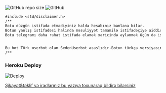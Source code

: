 ![GitHub repo size](https://img.shields.io/github/repo-size/TeamDerUntergang/Telegram-SedenUserBot?color=Blue&label=Repo%20Boyutu)
![GitHub](https://img.shields.io/github/license/TeamDerUntergang/Telegram-SedenUserBot?color=Orange&label=Lisans)





````markdown
#include <std/disclaimer.h>
/**
Botu düzgün istifadə etmədiyiniz halda hesabınız banlana bilər.
Botun yanlış istifadəsi halında məsuliyyət tamamilə istifadəçiyə aiddir.DTO qrupu olaraq heç bir məsuliyyət qəbul etmirik.
Botu telegramı daha rahat istifadə eləmək xaricində əylənmək üçün də istifadə edə bilərsiniz.


Bu bot Türk userbot olan SedenUserbot əsaslıdır.Botun türkçə versiyasını istifadə etmək üçün [bura](https://github.com/TeamDerUntergang/Telegram-SedenUserBot) toxuna bilərsiniz.
/**
````





### Heroku Deploy
[![Deploy](https://www.herokucdn.com/deploy/button.svg)](https://heroku.com/deploy?template=https://github.com/TeamDerUntergang/Telegram-SedenUserBot/tree/seden)




[Şikayət&təklif və iradlarınız bu yazıya toxunaraq bildirə bilərsiniz](t.me/dtosupport)
